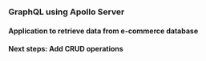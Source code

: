 ### GraphQL using Apollo Server
#### Application to retrieve data from e-commerce database 
#### Next steps: Add CRUD operations







